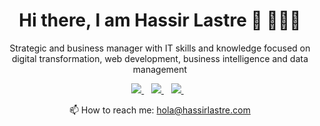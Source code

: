 <h1 align='center'>
  Hi there, I am Hassir Lastre 💼 👨🏽‍💻
</h1>
<p align='center'>
  Strategic and business manager with IT skills and knowledge focused on digital transformation, web development, business intelligence and data management
</p>


<p align='center'>
  
  <a href="https://www.linkedin.com/in/hassirlastre/">
    <img src="https://img.shields.io/badge/linkedin-%230077B5.svg?&style=for-the-badge&logo=linkedin&logoColor=white" />
  </a>&nbsp;&nbsp;
  <a href="https://twitter.com/HassirLastre">
    <img src="https://img.shields.io/badge/Twitter-1DA1F2?style=for-the-badge&logo=twitter&logoColor=white"/>
  </a>&nbsp;&nbsp;
  <a href="https://www.instagram.com/hassirlastre/">
    <img src="https://img.shields.io/badge/instagram-%23E4405F.svg?&style=for-the-badge&logo=instagram&logoColor=white"/>        
  </a>&nbsp;&nbsp;
  
</p>

<p align='center'>
  📫 How to reach me: <a href='mailto:hola@hassirlastre.com'>hola@hassirlastre.com</a>  
</p>
